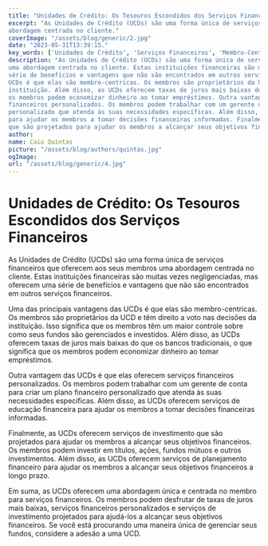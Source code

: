 ```yaml
---
title: "Unidades de Crédito: Os Tesouros Escondidos dos Serviços Financeiros"
excerpt: "As Unidades de Crédito (UCDs) são uma forma única de serviços financeiros que oferecem aos seus membros uma
abordagem centrada no cliente."
coverImage: "/assets/blog/generic/2.jpg"
date: "2023-05-31T13:39:15."
key_words: ['Unidades de Crédito', 'Serviços Financeiros', 'Membro-Centricas', 'Taxas de Juros', 'Serviços de Investimento']
description: "As Unidades de Crédito (UCDs) são uma forma única de serviços financeiros que oferecem aos seus membros
uma abordagem centrada no cliente. Estas instituições financeiras são muitas vezes negligenciadas, mas oferecem uma
série de benefícios e vantagens que não são encontrados em outros serviços financeiros. Uma das principais vantagens das
UCDs é que elas são membro-centricas. Os membros são proprietários da UCD e têm direito a voto nas decisões da
instituição. Além disso, as UCDs oferecem taxas de juros mais baixas do que os bancos tradicionais, o que significa que
os membros podem economizar dinheiro ao tomar empréstimos. Outra vantagem das UCDs é que elas oferecem serviços
financeiros personalizados. Os membros podem trabalhar com um gerente de conta para criar um plano financeiro
personalizado que atenda às suas necessidades específicas. Além disso, as UCDs oferecem serviços de educação financeira
para ajudar os membros a tomar decisões financeiras informadas. Finalmente, as UCDs oferecem serviços de investimento
que são projetados para ajudar os membros a alcançar seus objetivos financeiros."
author:
name: Caio Quintas
picture: "/assets/blog/authors/quintas.jpg"
ogImage:
url: "/assets/blog/generic/4.jpg"
---
```


# Unidades de Crédito: Os Tesouros Escondidos dos Serviços Financeiros

As Unidades de Crédito (UCDs) são uma forma única de serviços financeiros que oferecem aos seus membros uma abordagem
centrada no cliente. Estas instituições financeiras são muitas vezes negligenciadas, mas oferecem uma série de
benefícios e vantagens que não são encontrados em outros serviços financeiros.

Uma das principais vantagens das UCDs é que elas são membro-centricas. Os membros são proprietários da UCD e têm direito
a voto nas decisões da instituição. Isso significa que os membros têm um maior controle sobre como seus fundos são
gerenciados e investidos. Além disso, as UCDs oferecem taxas de juros mais baixas do que os bancos tradicionais, o que
significa que os membros podem economizar dinheiro ao tomar empréstimos.

Outra vantagem das UCDs é que elas oferecem serviços financeiros personalizados. Os membros podem trabalhar com um
gerente de conta para criar um plano financeiro personalizado que atenda às suas necessidades específicas. Além disso,
as UCDs oferecem serviços de educação financeira para ajudar os membros a tomar decisões financeiras informadas.

Finalmente, as UCDs oferecem serviços de investimento que são projetados para ajudar os membros a alcançar seus
objetivos financeiros. Os membros podem investir em títulos, ações, fundos mútuos e outros investimentos. Além disso, as
UCDs oferecem serviços de planejamento financeiro para ajudar os membros a alcançar seus objetivos financeiros a longo
prazo.

Em suma, as UCDs oferecem uma abordagem única e centrada no membro para serviços financeiros. Os membros podem desfrutar
de taxas de juros mais baixas, serviços financeiros personalizados e serviços de investimento projetados para ajudá-los
a alcançar seus objetivos financeiros. Se você está procurando uma maneira única de gerenciar seus fundos, considere a
adesão a uma UCD.